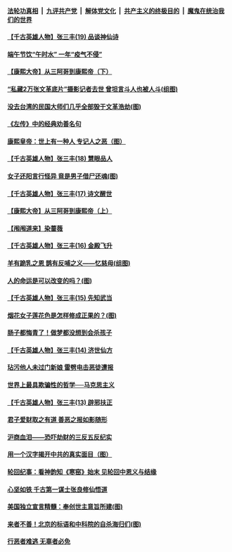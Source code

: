 

####  [法轮功真相](../../../../basic/blob/master/README.md?t=06251431) &nbsp;|&nbsp; [九评共产党](../../../../9ping.md/blob/master/README.md?t=06251431) &nbsp;|&nbsp; [解体党文化](../../../../jtdwh.md/blob/master/README.md?t=06251431)  &nbsp;|&nbsp; [共产主义的终极目的](../../../../gczydzjmd.md/blob/master/README.md?t=06251431) &nbsp;|&nbsp; [魔鬼在统治我们的世界](../../../../mgztzwmdsj.md/blob/master/README.md?t=06251431) 

#### [【千古英雄人物】张三丰(19) 品谈神仙诗](../pages/prog647/a102879036.md?t=06251431) 

#### [端午节饮“午时水” 一年“疫气不侵”](../pages/prog647/a102878487.md?t=06251431) 

#### [【康熙大帝】从三阿哥到康熙帝（下）](../pages/prog647/a102878867.md?t=06251431) 

#### [“私藏2万张文革底片”摄影记者去世 曾坦言斗人也被人斗(组图)](../pages/prog647/a102878442.md?t=06251431) 

#### [没去台湾的民国大师们几乎全部毁于文革浩劫(图)](../pages/prog647/a102878438.md?t=06251431) 

#### [《左传》中的经典劝善名句](../pages/prog647/a102877510.md?t=06251431) 

#### [康熙皇帝：世上有一种人 专记人之恶（图）](../pages/prog647/a102877478.md?t=06251431) 

#### [【千古英雄人物】张三丰(18) 慧眼品人](../pages/prog647/a102877321.md?t=06251431) 

#### [女子还阳言行怪异 竟是男子借尸还魂(图)](../pages/prog647/a102876593.md?t=06251431) 

#### [【千古英雄人物】张三丰(17) 诗文醒世](../pages/prog647/a102876526.md?t=06251431) 

#### [【康熙大帝】从三阿哥到康熙帝（上）](../pages/prog647/a102876250.md?t=06251431) 

#### [【闱闱道来】染蔷薇](../pages/prog647/a102876076.md?t=06251431) 

#### [【千古英雄人物】张三丰(16) 金殿飞升](../pages/prog647/a102876032.md?t=06251431) 

#### [羊有跪乳之恩 鹊有反哺之义——忆慈母(组图)](../pages/prog647/a102875584.md?t=06251431) 

#### [人的命运是可以改变的吗？(图)](../pages/prog647/a102875576.md?t=06251431) 

#### [【千古英雄人物】张三丰(15) 先知武当](../pages/prog647/a102875425.md?t=06251431) 

#### [烟花女子莲花色是怎样修成正果的？(图)](../pages/prog647/a102874724.md?t=06251431) 

#### [肠子都悔青了！做梦都没想到会杀孩子](../pages/prog647/a102874720.md?t=06251431) 

#### [【千古英雄人物】张三丰(14) 济世仙方](../pages/prog647/a102874590.md?t=06251431) 

#### [玷污他人未过门新娘 雷劈电击恶徒遭报](../pages/prog647/a102873878.md?t=06251431) 

#### [世界上最具欺骗性的哲学──马克思主义](../pages/prog647/a102873869.md?t=06251431) 

#### [【千古英雄人物】张三丰(13) 辟邪扶正](../pages/prog647/a102873790.md?t=06251431) 

#### [君子爱财取之有道 善恶之报如影随形](../pages/prog647/a102873721.md?t=06251431) 

#### [沪商血泪——恐吓劫财的三反五反纪实](../pages/prog647/a102873058.md?t=06251431) 

#### [用一个汉字揭开中共的真实面目（图）](../pages/prog647/a102873052.md?t=06251431) 

#### [轮回纪事：看神韵知《寒窑》始末 见轮回中恩义与结缘](../pages/prog647/a102872622.md?t=06251431) 

#### [心坚如铁 千古第一谋士张良修仙悟道](../pages/prog647/a102872238.md?t=06251431) 

#### [美国独立宣言精髓：奉创世主意旨所建(图)](../pages/prog647/a102872237.md?t=06251431) 

#### [来者不善！北京的标语和中科院的自杀海归们(图)](../pages/prog647/a102872214.md?t=06251431) 

#### [行恶者难逃 无辜者必免](../pages/prog647/a102871349.md?t=06251431) 

